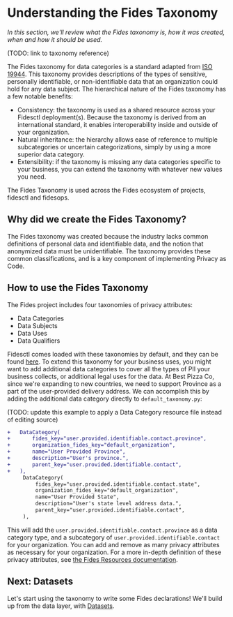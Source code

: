 # Understanding the Fides Taxonomy
_In this section, we'll review what the Fides taxonomy is, how it was created, when and how it should be used._

(TODO: link to taxonomy reference)

The Fides taxonomy for data categories is a standard adapted from [ISO 19944](https://www.iso.org/standard/79573.html). This taxonomy provides descriptions of the types of sensitive, personally identifiable, or non-identifiable data that an organization could hold for any data subject. The hierarchical nature of the Fides taxonomy has a few notable benefits:

* Consistency: the taxonomy is used as a shared resource across your Fidesctl deployment(s). Because the taxonomy is derived from an international standard, it enables interoperability inside and outside of your organization.
* Natural inheritance: the hierarchy allows ease of reference to multiple subcategories or uncertain categorizations, simply by using a more superior data category.
* Extensibility: if the taxonomy is missing any data categories specific to your business, you can extend the taxonomy with whatever new values you need.

The Fides Taxonomy is used across the Fides ecosystem of projects, fidesctl and fidesops.

## Why did we create the Fides Taxonomy?
The Fides taxonomy was created because the industry lacks common definitions of personal data and identifiable data, and the notion that anonymized data must be unidentifiable. The taxonomy provides these common classifications, and is a key component of implementing Privacy as Code.

## How to use the Fides Taxonomy
The Fides project includes four taxonomies of privacy attributes:

* Data Categories
* Data Subjects
* Data Uses
* Data Qualifiers

Fidesctl comes loaded with these taxonomies by default, and they can be found [here](https://github.com/ethyca/fides/blob/318f243e576f1a493d36612b249f5c4e7a35286f/fidesctl/src/fideslang/default_taxonomy.py). To extend this taxonomy for your business uses, you might want to add additional data categories to cover all the types of PII your business collects, or additional legal uses for the data. At Best Pizza Co, since we're expanding to new countries, we need to support Province as a part of the user-provided delivery address. We can accomplish this by adding the additional data category directly to `default_taxonomy.py`:

(TODO: update this example to apply a Data Category resource file instead of editing source)

   ```diff
   +   DataCategory(
   +       fides_key="user.provided.identifiable.contact.province",
   +       organization_fides_key="default_organization",
   +       name="User Provided Province",
   +       description="User's province.",
   +       parent_key="user.provided.identifiable.contact",
   +   ),
        DataCategory(
            fides_key="user.provided.identifiable.contact.state",
            organization_fides_key="default_organization",
            name="User Provided State",
            description="User's state level address data.",
            parent_key="user.provided.identifiable.contact",
        ),
   ```

This will add the `user.provided.identifiable.contact.province` as a data category type, and a subcategory of `user.provided.identifiable.contact` for your organization. You can add and remove as many privacy attributes as necessary for your organization. For a more in-depth definition of these privacy attributes, see [the Fides Resources documentation](../language/resources.md).

## Next: Datasets
Let's start using the taxonomy to write some Fides declarations! We'll build up from the data layer, with [Datasets](dataset.md).
